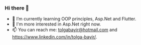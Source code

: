 ### Hi there 👋
- 🌱 I’m currently learning OOP principles, Asp.Net and Flutter.
- 🤔 I'm more interested in Asp.Net right now.
- 📫 You can reach me: tolgabayir@hotmail.com and https://www.linkedin.com/in/tolga-bayir/.

<!--
**tolgabayir/tolgabayir** is a ✨ _special_ ✨ repository because its `README.md` (this file) appears on your GitHub profile.

Here are some ideas to get you started:

- 🔭 I’m currently working on ...
- 🌱 I’m currently learning ...
- 👯 I’m looking to collaborate on ...
-  I’m looking for help with ...
- 💬 Ask me about ...
- 📫 How to reach me: ...
- 😄 Pronouns: ...
- ⚡ Fun fact: ...
-->
